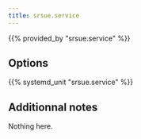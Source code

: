 ```yaml
---
title: srsue.service
---
```


{{% provided_by "srsue.service" %}}

## Options

{{% systemd_unit "srsue.service" %}}

## Additionnal notes

Nothing here.
